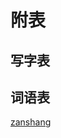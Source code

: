 # 附表

## 写字表

<Ebook grade="xxyw6a" :pages="126" :paged="127" ></Ebook> 


## 词语表

<Ebook grade="xxyw6a" :pages="128" :paged="130" ></Ebook>



[zanshang](../res/zanshang.md ':include')